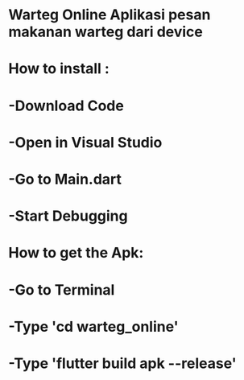 # Warteg Online Aplikasi pesan makanan warteg dari device

# How to install :
# -Download Code
# -Open in Visual Studio
# -Go to Main.dart
# -Start Debugging

# How to get the Apk:
# -Go to Terminal
# -Type 'cd warteg_online'
# -Type 'flutter build apk --release'
      

